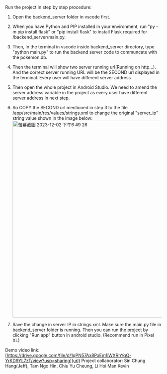 
Run the project in step by step procedure:

1. Open the backend_server folder in vscode first.
2. When you have Python and PIP installed in your environment, run "py -m pip install flask" or "pip install flask" to install Flask required for /backend_server/main.py.
3. Then, In the terminal in vscode inside backend_server directory, type "python main.py" to run the backend server code to communcate with the pokemon.db. 
4. Then the terminal will show two server running url(Running on http...). And the correct server running URL will be the SECOND url displayed in the terminal. Every user will have different server address
5. Then open the whole project in Android Studio. We need to amend the server address variable in the project as every user have different server address in next step.
6. So COPY the SECOND url mentioned in step 3 to the file /app/src/main/res/values/strings.xml to change the original "server_ip" string value shown in the image below:
   <img width="631" alt="螢幕截圖 2023-12-02 下午6 49 26" src="https://github.com/jeff-sinn/Pokemon-game-Android-app-with-crypto-feature/assets/100022332/f3ab5d55-293e-4c61-8428-93a0c85f8d6c">


7. Save the change in server IP in strings.xml. Make sure the main.py file in backend_server folder is running. Then you can run the project by clicking "Run app" button in android studio. (Recommend run in Pixel XL)

Demo video link: [https://drive.google.com/file/d/1qPN57Ax8PxEm1iWXRhYqQ-YrKD9YL7zT/view?usp=sharing](url)
Project collaborator: Sin Chung Hang(Jeff), Tam Ngo Hin, Chiu Yu Cheung, Li Hoi Man Kevin

